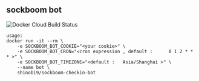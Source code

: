 ## sockboom bot
![Docker Cloud Build Status](https://img.shields.io/docker/cloud/build/shinobi9/sockboom-checkin-bot?style=for-the-badge)

```
usage:
docker run -it --rm \
    -e SOCKBOOM_BOT_COOKIE="<your cookie>" \
    -e SOCKBOOM_BOT_CRON="<cron expression , default :      0 1 2 * * * >" \
    -e SOCKBOOM_BOT_TIMEZONE="<default :   Asia/Shanghai >" \
    --name bot \
    shinobi9/sockboom-checkin-bot
```